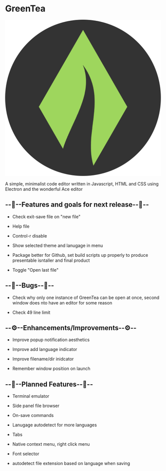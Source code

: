 
# GreenTea

![GreenTea](https://raw.githubusercontent.com/rudolphventer/GreenTea/master/icon.png?token=ABZ6LHMPWATS3SAME4LSDBS6OXQ5M)

A simple, minimalist code editor written in Javascript, HTML and CSS using Electron and the wonderful Ace editor

  

## --🌟--Features and goals for next release--🌟--



- Check exit-save file on "new file"

- Help file

- Control-r disable

- Show selected theme and lanugage in menu

- Package better for Github, set build scripts up properly to produce presentable isntaller and final product

- Toggle "Open last file"

  

## --🐜--Bugs--🐜--

  

- Check why only one instance of GreenTea can be open at once, second window does nto have an editor for some reason

- Check 49 line limit

  

## --⚙--Enhancements/Improvements--⚙--



- Improve popup notification aesthetics

- Improve add language indicator

- Improve filename/dir inidcator

- Remember window position on launch

  

## --📅--Planned Features--📅--

  

- Terminal emulator

- Side panel file browser

- On-save commands

- Lanugage autodetect for more languages

- Tabs

- Native context menu, right click menu

- Font selector

- autodetect file extension based on language when saving
